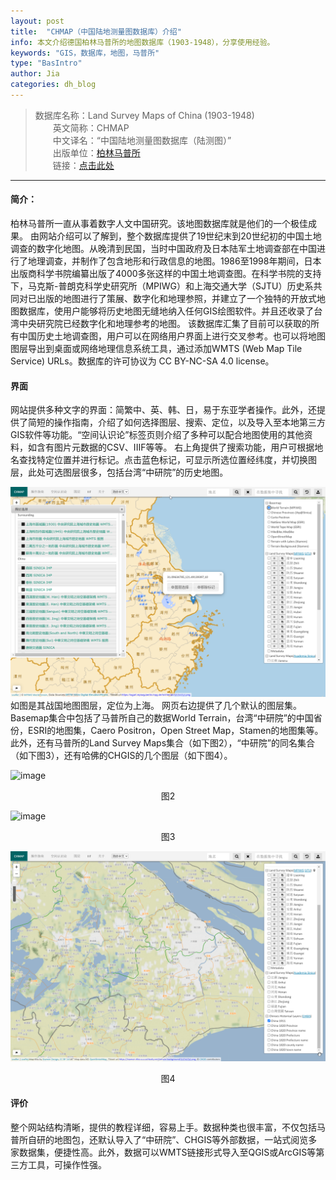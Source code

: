 ```yaml
---
layout: post
title:  "CHMAP（中国陆地测量图数据库）介绍"
info: 本文介绍德国柏林马普所的地图数据库（1903-1948），分享使用经验。
keywords: "GIS，数据库，地图，马普所"
type: "BasIntro"
author: Jia
categories: dh_blog
---
```


> 数据库名称：Land Survey Maps of China (1903-1948)    
> 　　英文简称：CHMAP     
> 　　中文译名：“中国陆地测量图数据库（陆测图）”    
> 　　出版单位：[柏林马普所](https://www.mpiwg-berlin.mpg.de/)    
> 　　链接：[点击此处](https://chmap.mpiwg-berlin.mpg.de/)

-------------
#### 简介：
柏林马普所一直从事着数字人文中国研究。该地图数据库就是他们的一个极佳成果。
由网站介绍可以了解到，整个数据库提供了19世纪末到20世纪初的中国土地调查的数字化地图。从晚清到民国，当时中国政府及日本陆军土地调查部在中国进行了地理调查，并制作了包含地形和行政信息的地图。1986至1998年期间，日本出版商科学书院编纂出版了4000多张这样的中国土地调查图。在科学书院的支持下，马克斯-普朗克科学史研究所（MPIWG）和上海交通大学（SJTU）历史系共同对已出版的地图进行了策展、数字化和地理参照，并建立了一个独特的开放式地图数据库，使用户能够将历史地图无缝地纳入任何GIS绘图软件。并且还收录了台湾中央研究院已经数字化和地理参考的地图。
该数据库汇集了目前可以获取的所有中国历史土地调查图，用户可以在网络用户界面上进行交叉参考。也可以将地图图层导出到桌面或网络地理信息系统工具，通过添加WMTS (Web Map Tile Service) URLs。数据库的许可协议为 CC BY-NC-SA 4.0 license。

#### 界面
网站提供多种文字的界面：简繁中、英、韩、日，易于东亚学者操作。此外，还提供了简短的操作指南，介绍了如何选择图层、搜索、定位，以及导入至本地第三方GIS软件等功能。“空间认识论”标签页则介绍了多种可以配合地图使用的其他资料，如含有图片元数据的CSV、IIIF等等。
右上角提供了搜索功能，用户可根据地名查找特定位置并进行标记。点击蓝色标记，可显示所选位置经纬度，并切换图层，此处可选图层很多，包括台湾“中研院”的历史地图。
    
![image](https://raw.githubusercontent.com/DHHD2022/DHHD2022.GitHub.io/main/pics/2022-04-20/UI-CHMAP.png)
如图是其战国地图图层，定位为上海。
网页右边提供了几个默认的图层集。Basemap集合中包括了马普所自己的数据World Terrain，台湾“中研院”的中国省份，ESRI的地图集，Caero Positron，Open Street Map，Stamen的地图集等。
此外，还有马普所的Land Survey Maps集合（如下图2），“中研院”的同名集合（如下图3），还有哈佛的CHGIS的几个图层（如下图4）。
    

![image](https://raw.githubusercontent.com/DHHD2022/DHHD2022.GitHub.io/main/pics/2022-04-20/ShanghaiMPIWGSJTU.png)
<center>图2</center>
    
        
![image](https://raw.githubusercontent.com/DHHD2022/DHHD2022.GitHub.io/main/pics/2022-04-20/ShanghaiSinica.png)
<center>图3</center>
    
        
![image](https://raw.githubusercontent.com/DHHD2022/DHHD2022.GitHub.io/main/pics/2022-04-20/CHGIS.png)
<center>图4</center>

#### 评价
整个网站结构清晰，提供的教程详细，容易上手。数据种类也很丰富，不仅包括马普所自研的地图包，还默认导入了“中研院”、CHGIS等外部数据，一站式阅览多家数据集，便捷性高。此外，数据可以WMTS链接形式导入至QGIS或ArcGIS等第三方工具，可操作性强。